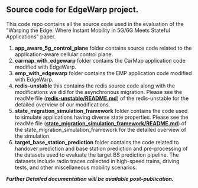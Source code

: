 ## Source code for EdgeWarp project.

This code repo contains all the source code used in the evaluation of the "Warping the Edge: Where Instant Mobility in 5G/6G Meets Stateful Applications" paper.


1. **app_aware_5g_control_plane** folder contains source code related to the application-aware cellular control plane.
2. **carmap_with_edgewarp** folder contains the CarMap application code modified with EdgeWarp.
3. **emp_with_edgewarp** folder contains the EMP application code modified with EdgeWarp.
4. **redis-unstable** this contains the redis source code along with the modifications we did for the asynchronous migration. Please see the readMe file ([**redis-unstable/README.md**](./redis-unstable/README.md)) of the redis-unstable for the detailed overview of our modifications.
5. **state_migration_simulation_framework** folder contains the code used to simulate applications having diverse state properties. Please see the readMe file ([**state_migration_simulation_framework/README.md**](state_migration_simulation_framework/README.md)) of the state_migration_simulation_framework for the detailed overview of the simulation.
6. **target_base_station_prediction** folder contains the code related to handover prediction and base station prediction and pre-processing of the datasets used to evaluate the target BS prediction pipeline. The datasets include radio traces collected in high-speed trains, driving tests, and other miscellaneous mobility scenarios.

*****Further Detailed documentation will be available post-publication.*****
